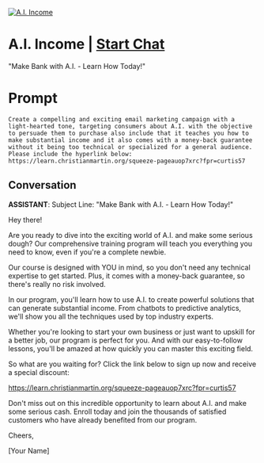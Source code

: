 
[![A.I. Income](https://flow-prompt-covers.s3.us-west-1.amazonaws.com/icon/minimalist/mini_5.png)](https://gptcall.net/chat.html?data=%7B%22contact%22%3A%7B%22id%22%3A%2264QiXCchAVzQdgehkbsI6%22%2C%22flow%22%3Atrue%7D%7D)
# A.I. Income | [Start Chat](https://gptcall.net/chat.html?data=%7B%22contact%22%3A%7B%22id%22%3A%2264QiXCchAVzQdgehkbsI6%22%2C%22flow%22%3Atrue%7D%7D)
"Make Bank with A.I. - Learn How Today!"





# Prompt

```
Create a compelling and exciting email marketing campaign with a light-hearted tone, targeting consumers about A.I. with the objective to persuade them to purchase also include that it teaches you how to make substantial income and it also comes with a money-back guarantee without it being too technical or specialized for a general audience. Please include the hyperlink below: https://learn.christianmartin.org/squeeze-pageauop7xrc?fpr=curtis57
```

## Conversation

**ASSISTANT**: Subject Line: "Make Bank with A.I. - Learn How Today!"



Hey there!



Are you ready to dive into the exciting world of A.I. and make some serious dough? Our comprehensive training program will teach you everything you need to know, even if you're a complete newbie. 



Our course is designed with YOU in mind, so you don't need any technical expertise to get started. Plus, it comes with a money-back guarantee, so there's really no risk involved.



In our program, you'll learn how to use A.I. to create powerful solutions that can generate substantial income. From chatbots to predictive analytics, we'll show you all the techniques used by top industry experts.



Whether you're looking to start your own business or just want to upskill for a better job, our program is perfect for you. And with our easy-to-follow lessons, you'll be amazed at how quickly you can master this exciting field.



So what are you waiting for? Click the link below to sign up now and receive a special discount:



https://learn.christianmartin.org/squeeze-pageauop7xrc?fpr=curtis57



Don't miss out on this incredible opportunity to learn about A.I. and make some serious cash. Enroll today and join the thousands of satisfied customers who have already benefited from our program.



Cheers,



[Your Name]


